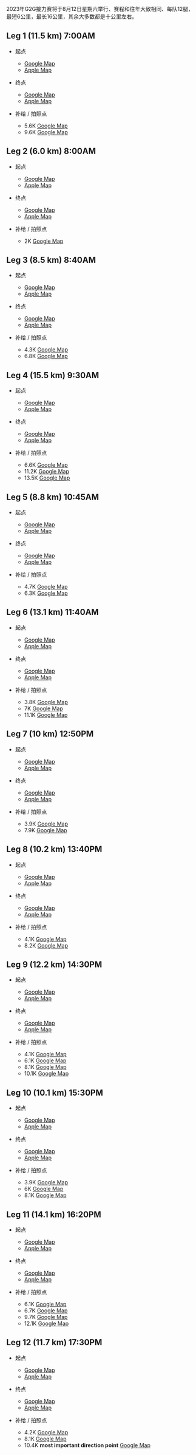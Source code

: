 2023年G2G接力赛将于8月12日星期六举行、赛程和往年大致相同、每队12腿，最短6公里，最长16公里，其余大多数都是十公里左右。

## Leg 1 (11.5 km) 7:00AM

* 起点
  * [Google Map](https://goo.gl/maps/CHA8XiQnjLyhkGgN7) 
  * [Apple Map](https://maps.apple.com/place?q=725%20Katherine%20St%20N&ll=43.591833%2C-80.463361&address=725%20Katherine%20St%20N%2C%20West%20Montrose%20ON%20N0B%202V0%2C%20Canada)


* 终点
  * [Google Map](https://goo.gl/maps/unpuYCAorQqH2x6q8) 
  * [Apple Map](https://maps.apple.com/place?address=725%20Katherine%20St%20N,%20West%20Montrose%20ON%20N0B%202V0,%20Canada&ll=43.591833,-80.463361&q=725%20Katherine%20St%20N&t=m)


* 补给 / 拍照点
  * 5.6K  [Google Map](https://goo.gl/maps/qY5zyaGbH6dKSiqH7)
  * 9.6K  [Google Map](https://goo.gl/maps/cbreB7bCZzZ4hKQt6)



## Leg 2 (6.0 km) 8:00AM

* 起点
  * [Google Map](https://maps.app.goo.gl/j4Yqq2CLwx6tjzKX9?g_st=ic)
  * [Apple Map](https://maps.apple.com/place?address=6046%E2%80%936056%20Middlebrook%20Rd,%20West%20Montrose%20ON%20N0B%202V0,%20Canada&ll=43.594944,-80.480361&q=6046%E2%80%936056%20Middlebrook%20Rd&t=m)


* 终点
  * [Google Map](https://maps.app.goo.gl/qYA7DfEW7cG421K38?g_st=ic)
  * [Apple Map](https://maps.apple.com/place?q=41%20Arthur%20St%20N&ll=43.603268%2C-80.554557&address=41%20Arthur%20St%20N%2C%20Elmira%20ON%20N3B%202A1%2C%20Canada)


* 补给 / 拍照点
  * 2K  [Google Map](https://goo.gl/maps/tCEdbNUYj7VgBqYW6)



## Leg 3 (8.5 km) 8:40AM

* 起点
  * [Google Map](https://maps.app.goo.gl/2tsLPWoVTtGRfEYPA?g_st=ic)
  * [Apple Map](https://maps.apple.com/place?q=20B%20Arthur%20St%20N&ll=43.603889%2C-80.555611&address=20B%20Arthur%20St%20N%2C%20Elmira%20ON%20N3B%201Z9%2C%20Canada)


* 终点
  * [Google Map](https://maps.app.goo.gl/Z9c87wuuEttBXE2Y7?g_st=ic)
  * [Apple Map](https://maps.apple.com/place?address=4700%E2%80%934730%20Powell%20Rd,%20Wallenstein%20ON%20N0B%202S0,%20Canada&ll=43.599938,-80.648062&q=4700%E2%80%934730%20Powell%20Rd&t=h)


* 补给 / 拍照点
  * 4.3K  [Google Map](https://goo.gl/maps/qNDg4Zoz7y2kJU3J6)
  * 6.8K  [Google Map](https://goo.gl/maps/e9hLvkWbKaDZWcZw9)



## Leg 4 (15.5 km) 9:30AM

* 起点
  * [Google Map](https://maps.app.goo.gl/FhJjP2oaifZnYkBr8?g_st=ic)
  * [Apple Map](https://maps.apple.com/place?address=4700%E2%80%934730%20Powell%20Rd,%20Wallenstein%20ON%20N0B%202S0,%20Canada&ll=43.599938,-80.648062&q=4700%E2%80%934730%20Powell%20Rd&t=h)


* 终点
  * [Google Map](https://maps.app.goo.gl/EsVyMgVxbfJAHQEf9?g_st=ic)
  * [Apple Map](https://maps.apple.com/place?address=7021%20County%20Road%20121,%20Newton%20ON%20N0K%201R0,%20Canada&ll=43.574078,-80.836873&q=7021%20County%20Road%20121&t=h)


* 补给 / 拍照点
  * 6.6K  [Google Map](https://goo.gl/maps/CMR5WHc1x9gawMQk8)
  * 11.2K [Google Map](https://goo.gl/maps/2gaqxorqksBUX3YL9)
  * 13.5K [Google Map](https://goo.gl/maps/v8N4iT8SWFQMBxgSA)



## Leg 5 (8.8 km) 10:45AM

* 起点
  * [Google Map](https://maps.app.goo.gl/sCzyjTCRzbP28STy8?g_st=ic)
  * [Apple Map](https://maps.apple.com/place?address=7021%20County%20Road%20121,%20Newton%20ON%20N0K%201R0,%20Canada&ll=43.574078,-80.836873&q=7021%20County%20Road%20121&t=h)


* 终点
  * [Google Map](https://maps.app.goo.gl/ZSzoi2fkzRMwpi8BA?g_st=ic)
  * [Apple Map](https://maps.apple.com/place?q=37%20Mill%20St%20W&ll=43.567953%2C-80.927384&address=37%20Mill%20St%20W%2C%20Milverton%20ON%20N0K%201M0%2C%20Canada)


* 补给 / 拍照点
  * 4.7K  [Google Map](https://goo.gl/maps/dCuEagzLKEY2JqmU9)
  * 6.3K  [Google Map](https://www.google.com/maps/place/43.557678,+-80.902377/@43.5570012,-80.902586,17z/data=!4m4!3m3!8m2!3d43.5576776!4d-80.9023768)



## Leg 6 (13.1 km) 11:40AM

* 起点
  * [Google Map](https://maps.app.goo.gl/cnKg4NMTt1r55asU8?g_st=ic)
  * [Apple Map](https://maps.apple.com/place?q=37%20Mill%20St%20W&ll=43.567953%2C-80.927384&address=37%20Mill%20St%20W%2C%20Milverton%20ON%20N0K%201M0%2C%20Canada)


* 终点
  * [Google Map](https://maps.app.goo.gl/yPrsYnbGjUq7rU3k9?g_st=ic)
  * [Apple Map](https://maps.apple.com/place?q=185%20Winstanley%20St&ll=43.589481%2C-81.079928&address=185%20Winstanley%20St%2C%20Monkton%20ON%20N0K%201P0%2C%20Canada)


* 补给 / 拍照点
  * 3.8K  [Google Map](https://goo.gl/maps/eVLPf6zmurxL5zNo9)
  * 7K    [Google Map](https://goo.gl/maps/EURCA3rrKVrUGk1w5)
  * 11.1K [Google Map](https://goo.gl/maps/AJ1QQWncSSGVdwvX8)



## Leg 7 (10 km) 12:50PM

* 起点
  * [Google Map](https://maps.app.goo.gl/QzGGrHWNeVafrUvo9?g_st=ic)
  * [Apple Map](https://maps.apple.com/place?q=185%20Winstanley%20St&ll=43.589481%2C-81.079928&address=185%20Winstanley%20St%2C%20Monkton%20ON%20N0K%201P0%2C%20Canada)


* 终点
  * [Google Map](https://maps.app.goo.gl/jqXmL5oYpRxiu6eq6?g_st=ic)
  * [Apple Map](https://maps.apple.com/place?address=McNaught%20Line,%20Brodhagen%20ON,%20Canada&ll=43.634944,-81.189750&q=McNaught%20Line&t=m)


* 补给 / 拍照点
  * 3.9K  [Google Map](https://goo.gl/maps/JY96vMWecmJ6Cix19)
  * 7.9K  [Google Map](https://goo.gl/maps/6UpMtFLtpfCuhLKU9)



## Leg 8 (10.2 km) 13:40PM

* 起点
  * [Google Map](https://maps.app.goo.gl/oec6Td5DLthv9kzw6?g_st=ic)
  * [Apple Map](https://maps.apple.com/place?address=McNaught%20Line,%20Brodhagen%20ON,%20Canada&ll=43.634944,-81.189750&q=McNaught%20Line&t=m)


* 终点
  * [Google Map](https://maps.app.goo.gl/UJt3CvyZWTieWBef6?g_st=ic)
  * [Apple Map](https://maps.apple.com/place?q=83046%20County%20Road%2012&ll=43.680268%2C-81.299654&address=83046%20County%20Road%2012%2C%20Walton%20ON%20N0K%201Z0%2C%20Canada)


* 补给 / 拍照点
  * 4.1K  [Google Map](https://goo.gl/maps/6mpgveB35gdoizRh9)
  * 8.2K  [Google Map](https://goo.gl/maps/3rYbD9KDTjMM51BZ6)



## Leg 9 (12.2 km) 14:30PM

* 起点
  * [Google Map](https://maps.app.goo.gl/ouhih2QGHExqQMr56?g_st=ic)
  * [Apple Map](https://maps.apple.com/place?q=83046%20County%20Road%2012&ll=43.680268%2C-81.299654&address=83046%20County%20Road%2012%2C%20Walton%20ON%20N0K%201Z0%2C%20Canada)


* 终点
  * [Google Map](https://maps.app.goo.gl/B4stcnHpquTabAHA9?g_st=ic)
  * [Apple Map](https://maps.apple.com/place?address=206%20Westmoreland%20St,%20Blyth%20ON%20N0M%201H0,%20Canada&ll=43.738964,-81.427097&q=206%20Westmoreland%20St&t=m)



* 补给 / 拍照点
  * 4.1K   [Google Map](https://goo.gl/maps/iF7tUyD5GVtrFQ8DA)
  * 6.1K   [Google Map](https://goo.gl/maps/asRxboExKbw9aULB9)
  * 8.1K   [Google Map](https://goo.gl/maps/kxKJbmHVMBwfiVEp8)
  * 10.1K  [Google Map](https://goo.gl/maps/d3Av3wFtMqusVztq8)



## Leg 10 (10.1 km) 15:30PM

* 起点
  * [Google Map](https://maps.app.goo.gl/s2GUGYQxJN8LQhWJ9?g_st=ic)
  * [Apple Map](https://maps.apple.com/place?address=206%20Westmoreland%20St,%20Blyth%20ON%20N0M%201H0,%20Canada&ll=43.738964,-81.427097&q=206%20Westmoreland%20St&t=m)


* 终点
  * [Google Map](https://maps.app.goo.gl/YEppcS4SGbwvwAyv5?g_st=ic)
  * [Apple Map](https://maps.apple.com/place?address=82652%E2%80%9382718%20Base%20Line,%20Auburn%20ON%20N0M%201E0,%20Canada&ll=43.761249,-81.541864&q=82652%E2%80%9382718%20Base%20Line&t=m)


* 补给 / 拍照点
  * 3.9K  [Google Map](https://goo.gl/maps/mL97h6NTUnc78fvb9)
  * 6K    [Google Map](https://goo.gl/maps/rBmmLBtW49yjgnuNA)
  * 8.1K  [Google Map](https://goo.gl/maps/uhhF8MSoZ6FwA7hX7)




## Leg 11 (14.1 km) 16:20PM

* 起点
  * [Google Map](https://maps.app.goo.gl/vgX3PKmt92bLgBXe7?g_st=ic)
  * [Apple Map](https://maps.apple.com/place?address=82652%E2%80%9382718%20Base%20Line,%20Auburn%20ON%20N0M%201E0,%20Canada&ll=43.761249,-81.541864&q=82652%E2%80%9382718%20Base%20Line&t=m)


* 终点
  * [Google Map](https://maps.app.goo.gl/EouqEY4CrfnaBH9n8?g_st=ic)
  * [Apple Map](https://maps.apple.com/place?q=81722%20Sharpes%20Creek%20Line&ll=43.753576%2C-81.604239&address=81722%20Sharpes%20Creek%20Line%2C%20Goderich%20ON%20N7A%203Y2%2C%20Canada)


* 补给 / 拍照点
  * 6.1K  [Google Map](https://goo.gl/maps/hDamB5aRG19k3sEs8)
  * 6.7K  [Google Map](https://goo.gl/maps/SFmeGEnhb6yWX1549)
  * 9.7K  [Google Map](https://goo.gl/maps/9QutfsPSYdt65yY26)
  * 12.1K [Google Map](https://goo.gl/maps/ZVhJAfZkJazAYhaCA)


## Leg 12 (11.7 km) 17:30PM

* 起点
  * [Google Map](https://maps.app.goo.gl/w9q6j5TGu8fqRbQP9?g_st=ic)
  * [Apple Map](https://maps.apple.com/place?q=81722%20Sharpes%20Creek%20Line&ll=43.753576%2C-81.604239&address=81722%20Sharpes%20Creek%20Line%2C%20Goderich%20ON%20N7A%203Y2%2C%20Canada)


* 终点
  * [Google Map](https://maps.app.goo.gl/QYPUZdK8T6kYgkwv5?g_st=ic)
  * [Apple Map](https://maps.apple.com/place?q=270%20Harbour%20St&ll=43.745056%2C-81.725694&address=270%20Harbour%20St%2C%20Goderich%20ON%20N7A%202K2%2C%20Canada)


* 补给 / 拍照点
  * 4.2K  [Google Map](https://goo.gl/maps/ChMZz5G17EJrQeo3A)
  * 8.1K  [Google Map](https://goo.gl/maps/qy8zqbJatXYN2gcc6)
  * 10.4K **most important direction point** [Google Map](https://goo.gl/maps/GqYNNun2TmWdLCu3A)




